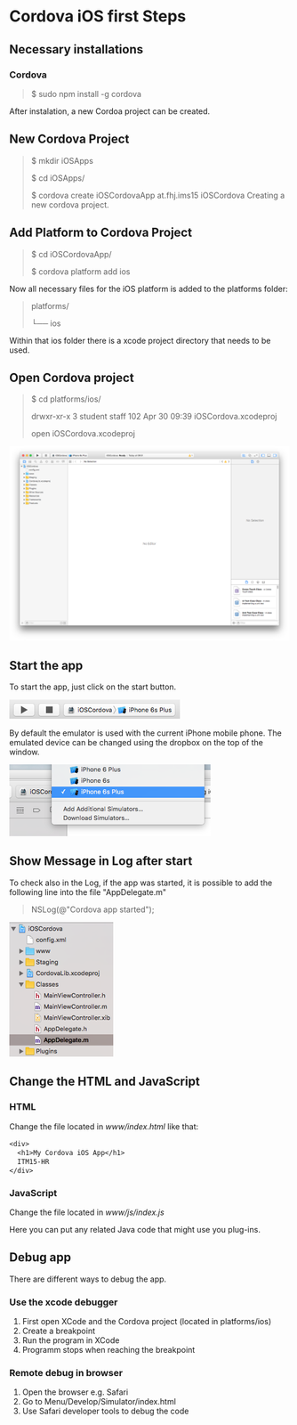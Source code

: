 # Cordova iOS first Steps

## Necessary installations

### Cordova

> $ sudo npm install -g cordova

After instalation, a new Cordoa project can be created.

## New Cordova Project

> $ mkdir iOSApps
> 
> $ cd iOSApps/
> 
> $ cordova create iOSCordovaApp at.fhj.ims15 iOSCordova
Creating a new cordova project.

## Add Platform to Cordova Project

> $ cd iOSCordovaApp/
>
> $ cordova platform add ios

Now all necessary files for the iOS platform is added to the platforms folder:

> platforms/
> 
> └── ios

Within that ios folder there is a xcode project directory that needs to be used.

## Open Cordova project

> $ cd platforms/ios/
> 
> drwxr-xr-x   3 student  staff  102 Apr 30 09:39 iOSCordova.xcodeproj
>
> open iOSCordova.xcodeproj

![MacDown logo](./doc/xcode-cordova-prj.png)

## Start the app

To start the app, just click on the start button.

![MacDown logo](./doc/start-app.png)

By default the emulator is used with the current iPhone mobile phone. The emulated device can be changed using the dropbox on the top of the window.

![MacDown logo](./doc/choose-phone.png)

## Show Message in Log after start

To check also in the Log, if the app was started, it is possible to add the following line into the file "AppDelegate.m"

> NSLog(@"Cordova app started");

![MacDown logo](./doc/appdelegate-project-tree.png)

## Change the HTML and JavaScript

### HTML
Change the file located in _www/index.html_ like that:
```
<div>
  <h1>My Cordova iOS App</h1>
  ITM15-HR
</div>
```

### JavaScript
Change the file located in _www/js/index.js_

Here you can put any related Java code that might use you plug-ins.


## Debug app

There are different ways to debug the app.

### Use the xcode debugger
1. First open XCode and the Cordova project (located in platforms/ios)
2. Create a breakpoint
3. Run the program in XCode
4. Programm stops when reaching the breakpoint

### Remote debug in browser
1. Open the browser e.g. Safari
2. Go to Menu/Develop/Simulator/index.html
3. Use Safari developer tools to debug the code

